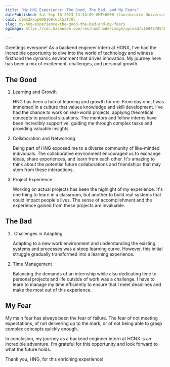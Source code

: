 ```yaml
---
title: "My HNG Experience: The Good, The Bad, and My Fears"
datePublished: Sat Sep 16 2023 13:34:09 GMT+0000 (Coordinated Universal Time)
cuid: clmm2kxup000109l63l53f70l
slug: my-hng-experience-the-good-the-bad-and-my-fears
ogImage: https://cdn.hashnode.com/res/hashnode/image/upload/v1694870540701/c47c59ba-bb5f-4179-b7b6-4f105b011459.jpeg

---
```


Greetings everyone! As a backend engineer intern at HGNX, I've had the incredible opportunity to dive into the world of technology and witness firsthand the dynamic environment that drives innovation. My journey here has been a mix of excitement, challenges, and personal growth.

## The Good

1. Learning and Growth
    
    HNG has been a hub of learning and growth for me. From day one, I was immersed in a culture that values knowledge and skill development. I've had the chance to work on real-world projects, applying theoretical concepts to practical situations. The mentors and fellow interns have been incredibly supportive, guiding me through complex tasks and providing valuable insights.
    
2. Collaboration and Networking
    
    Being part of HNG exposed me to a diverse community of like-minded individuals. The collaborative environment encouraged us to exchange ideas, share experiences, and learn from each other. It's amazing to think about the potential future collaborations and friendships that may stem from these interactions.
    
3. Project Experience
    
    Working on actual projects has been the highlight of my experience. It's one thing to learn in a classroom, but another to build real systems that could impact people's lives. The sense of accomplishment and the experience gained from these projects are invaluable.
    

## The Bad

1.  Challenges in Adapting
    
    Adapting to a new work environment and understanding the existing systems and processes was a steep learning curve. However, this initial struggle gradually transformed into a learning experience.
    
2. Time Management
    
    Balancing the demands of an internship while also dedicating time to personal projects and life outside of work was a challenge. I have to learn to manage my time efficiently to ensure that I meet deadlines and make the most out of this experience.
    

## My Fear

My main fear has always been the fear of failure. The fear of not meeting expectations, of not delivering up to the mark, or of not being able to grasp complex concepts quickly enough.

In conclusion, my journey as a backend engineer intern at HGNX is an incredible adventure. I'm grateful for this opportunity and look forward to what the future holds.

Thank you, HNG, for this enriching experience!